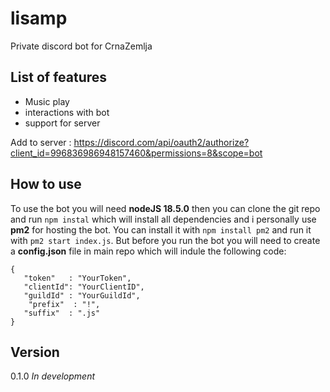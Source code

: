 # lisamp
Private discord bot for CrnaZemlja


## List of features
- Music play
- interactions with bot
- support for server


Add to server : https://discord.com/api/oauth2/authorize?client_id=996836986948157460&permissions=8&scope=bot

## How to use
To use the bot you will need **nodeJS 18.5.0** then you can clone the git repo and run `npm instal` which will install all dependencies and i personally use **pm2** for hosting the bot. You can install it with `npm install pm2` and run it with `pm2 start index.js`.
But before you run the bot you will need to create a **config.json** file in main repo which will indule the following code:
```
{
   "token"   : "YourToken",
   "clientId": "YourClientID",
   "guildId" : "YourGuildId",
	"prefix"  : "!",
   "suffix"  : ".js"
}
```

## Version
0.1.0 *In development*